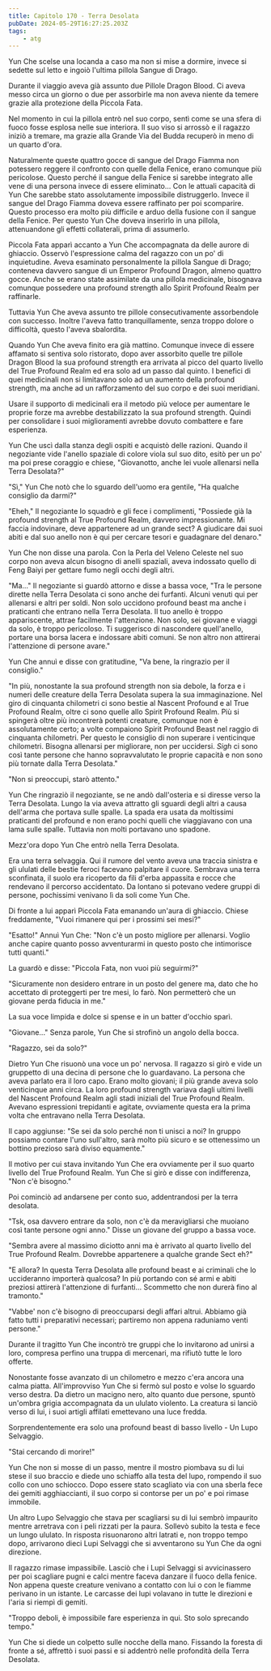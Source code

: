 ```yaml
---
title: Capitolo 170 - Terra Desolata
pubDate: 2024-05-29T16:27:25.203Z
tags:
    - atg
---
```





Yun Che scelse una locanda a caso ma non si mise a dormire, invece si sedette sul letto e ingoiò l'ultima pillola Sangue di Drago.


Durante il viaggio aveva già assunto due Pillole Dragon Blood. Ci aveva messo circa un giorno o due per assorbirle ma non aveva niente da temere grazie alla protezione della Piccola Fata.


Nel momento in cui la pillola entrò nel suo corpo, sentì come se una sfera di fuoco fosse esplosa nelle sue interiora. Il suo viso si arrossò e il ragazzo iniziò a tremare, ma grazie alla Grande Via del Budda recuperò in meno di un quarto d'ora.


Naturalmente queste quattro gocce di sangue del Drago Fiamma non potessero reggere il confronto con quelle della Fenice, erano comunque più pericolose. Questo perché il sangue della Fenice si sarebbe integrato alle vene di una persona invece di essere eliminato... Con le attuali capacità di Yun Che sarebbe stato assolutamente impossibile distruggerlo.
Invece il sangue del Drago Fiamma doveva essere raffinato per poi scomparire. Questo processo era molto più difficile e arduo della fusione con il sangue della Fenice. Per questo Yun Che doveva inserirlo in una pillola, attenuandone gli effetti collaterali, prima di assumerlo.


Piccola Fata apparì accanto a Yun Che accompagnata da delle aurore di ghiaccio. Osservò l'espressione calma del ragazzo con un po' di inquietudine. Aveva esaminato personalmente la pillola Sangue di Drago; conteneva davvero sangue di un Emperor Profound Dragon, almeno quattro gocce.
Anche se erano state assimilate da una pillola medicinale, bisognava comunque possedere una profound strength allo Spirit Profound Realm per raffinarle.


Tuttavia Yun Che aveva assunto tre pillole consecutivamente assorbendole con successo. Inoltre l'aveva fatto tranquillamente, senza troppo dolore o difficoltà, questo l'aveva sbalordita.


Quando Yun Che aveva finito era già mattino. Comunque invece di essere affamato si sentiva solo ristorato, dopo aver assorbito quelle tre pillole Dragon Blood la sua profound strength era arrivata al picco del quarto livello del True Profound Realm ed era solo ad un passo dal quinto.
I benefici di quei medicinali non si limitavano solo ad un aumento della profound strength, ma anche ad un rafforzamento del suo corpo e dei suoi meridiani.


Usare il supporto di medicinali era il metodo più veloce per aumentare le proprie forze ma avrebbe destabilizzato la sua profound strength. Quindi per consolidare i suoi miglioramenti avrebbe dovuto combattere e fare esperienza.


Yun Che uscì dalla stanza degli ospiti e acquistò delle razioni. Quando il negoziante vide l'anello spaziale di colore viola sul suo dito, esitò per un po' ma poi prese coraggio e chiese, "Giovanotto, anche lei vuole allenarsi nella Terra Desolata?"


"Sì," Yun Che notò che lo sguardo dell'uomo era gentile, "Ha qualche consiglio da darmi?"


"Eheh," Il negoziante lo squadrò e gli fece i complimenti, "Possiede già la profound strength al True Profound Realm, davvero impressionante. Mi faccia indovinare, deve appartenere ad un grande sect? A giudicare dai suoi abiti e dal suo anello non è qui per cercare tesori e guadagnare del denaro."


Yun Che non disse una parola. Con la Perla del Veleno Celeste nel suo corpo non aveva alcun bisogno di anelli spaziali, aveva indossato quello di Feng Baiyi per gettare fumo negli occhi degli altri.


"Ma..." Il negoziante si guardò attorno e disse a bassa voce, "Tra le persone dirette nella Terra Desolata ci sono anche dei furfanti. Alcuni venuti qui per allenarsi e altri per soldi. Non solo uccidono profound beast ma anche i praticanti che entrano nella Terra Desolata. Il tuo anello è troppo appariscente, attrae facilmente l'attenzione. Non solo, sei giovane e viaggi da solo, è troppo pericoloso. Ti suggerisco di nascondere quell'anello, portare una borsa lacera e indossare abiti comuni. Se non altro non attirerai l'attenzione di persone avare."


Yun Che annuì e disse con gratitudine, "Va bene, la ringrazio per il consiglio."


"In più, nonostante la sua profound strength non sia debole, la forza e i numeri delle creature della Terra Desolata supera la sua immaginazione. Nel giro di cinquanta chilometri ci sono bestie al Nascent Profound e al True Profound Realm, oltre ci sono quelle allo Spirit Profound Realm.
Più si spingerà oltre più incontrerà potenti creature, comunque non è assolutamente certo; a volte compaiono Spirit Profound Beast nel raggio di cinquanta chilometri. Per questo le consiglio di non superare i venticinque chilometri.
Bisogna allenarsi per migliorare, non per uccidersi. *Sigh* ci sono così tante persone che hanno sopravvalutato le proprie capacità e non sono più tornate dalla Terra Desolata."


"Non si preoccupi, starò attento."


Yun Che ringraziò il negoziante, se ne andò dall'osteria e si diresse verso la Terra Desolata. Lungo la via aveva attratto gli sguardi degli altri a causa dell'arma che portava sulle spalle. La spada era usata da moltissimi praticanti del profound e non erano pochi quelli che viaggiavano con una lama sulle spalle. Tuttavia non molti portavano uno spadone.


Mezz'ora dopo Yun Che entrò nella Terra Desolata.


Era una terra selvaggia. Qui il rumore del vento aveva una traccia sinistra e gli ululati delle bestie feroci facevano palpitare il cuore.
Sembrava una terra sconfinata, il suolo era ricoperto da fili d'erba appassita e rocce che rendevano il percorso accidentato. Da lontano si potevano vedere gruppi di persone, pochissimi venivano lì da soli come Yun Che.


Di fronte a lui apparì Piccola Fata emanando un'aura di ghiaccio.
Chiese freddamente, "Vuoi rimanere qui per i prossimi sei mesi?"


"Esatto!" Annuì Yun Che: "Non c'è un posto migliore per allenarsi. Voglio anche capire quanto posso avventurarmi in questo posto che intimorisce tutti quanti."


La guardò e disse: "Piccola Fata, non vuoi più seguirmi?"


"Sicuramente non desidero entrare in un posto del genere ma, dato che ho accettato di proteggerti per tre mesi, lo farò. Non permetterò che un giovane perda fiducia in me."


La sua voce limpida e dolce si spense e in un batter d'occhio sparì.


"Giovane..." Senza parole, Yun Che si strofinò un angolo della bocca.


"Ragazzo, sei da solo?"


Dietro Yun Che risuonò una voce un po' nervosa. Il ragazzo si girò e vide un gruppetto di una decina di persone che lo guardavano. La persona che aveva parlato era il loro capo.
Erano molto giovani; il più grande aveva solo venticinque anni circa. La loro profound strength variava dagli ultimi livelli del Nascent Profound Realm agli stadi iniziali del True Profound Realm.
Avevano espressioni trepidanti e agitate, ovviamente questa era la prima volta che entravano nella Terra Desolata.


Il capo aggiunse: "Se sei da solo perché non ti unisci a noi?
In gruppo possiamo contare l'uno sull'altro, sarà molto più sicuro e se ottenessimo un bottino prezioso sarà diviso equamente."


Il motivo per cui stava invitando Yun Che era ovviamente per il suo quarto livello del True Profound Realm. Yun Che si girò e disse con indifferenza, "Non c'è bisogno."


Poi cominciò ad andarsene per conto suo, addentrandosi per la terra desolata.


"Tsk, osa davvero entrare da solo, non c'è da meravigliarsi che muoiano così tante persone ogni anno." Disse un giovane del gruppo a bassa voce.


"Sembra avere al massimo diciotto anni ma è arrivato al quarto livello del True Profound Realm. Dovrebbe appartenere a qualche grande Sect eh?"


"E allora? In questa Terra Desolata alle profound beast e ai criminali che lo uccideranno importerà qualcosa? In più portando con sé armi e abiti preziosi attirerà l'attenzione di furfanti... Scommetto che non durerà fino al tramonto."


"Vabbe' non c'è bisogno di preoccuparsi degli affari altrui. Abbiamo già fatto tutti i preparativi necessari; partiremo non appena raduniamo venti persone."


Durante il tragitto Yun Che incontrò tre gruppi che lo invitarono ad unirsi a loro, compresa perfino una truppa di mercenari, ma rifiutò tutte le loro offerte.


Nonostante fosse avanzato di un chilometro e mezzo c'era ancora una calma piatta. All'improvviso Yun Che si fermò sul posto e volse lo sguardo verso destra.
Da dietro un macigno nero, alto quanto due persone, spuntò un'ombra grigia accompagnata da un ululato violento. La creatura si lanciò verso di lui, i suoi artigli affilati emettevano una luce fredda.


Sorprendentemente era solo una profound beast di basso livello - Un Lupo Selvaggio.


"Stai cercando di morire!"


Yun Che non si mosse di un passo, mentre il mostro piombava su di lui stese il suo braccio e diede uno schiaffo alla testa del lupo, rompendo il suo collo con uno schiocco. Dopo essere stato scagliato via con una sberla fece dei gemiti agghiaccianti, il suo corpo si contorse per un po' e poi rimase immobile.


Un altro Lupo Selvaggio che stava per scagliarsi su di lui sembrò impaurito mentre arretrava con i peli rizzati per la paura. Sollevò subito la testa e fece un lungo ululato.
In risposta risuonarono altri latrati e, non troppo tempo dopo, arrivarono dieci Lupi Selvaggi che si avventarono su Yun Che da ogni direzione.


Il ragazzo rimase impassibile. Lasciò che i Lupi Selvaggi si avvicinassero per poi scagliare pugni e calci mentre faceva danzare il fuoco della fenice. Non appena queste creature venivano a contatto con lui o con le fiamme perivano in un istante.
Le carcasse dei lupi volavano in tutte le direzioni e l'aria si riempì di gemiti.


"Troppo deboli, è impossibile fare esperienza in qui. Sto solo sprecando tempo."


Yun Che si diede un colpetto sulle nocche della mano. Fissando la foresta di fronte a sé, affrettò i suoi passi e si addentrò nelle profondità della Terra Desolata.





